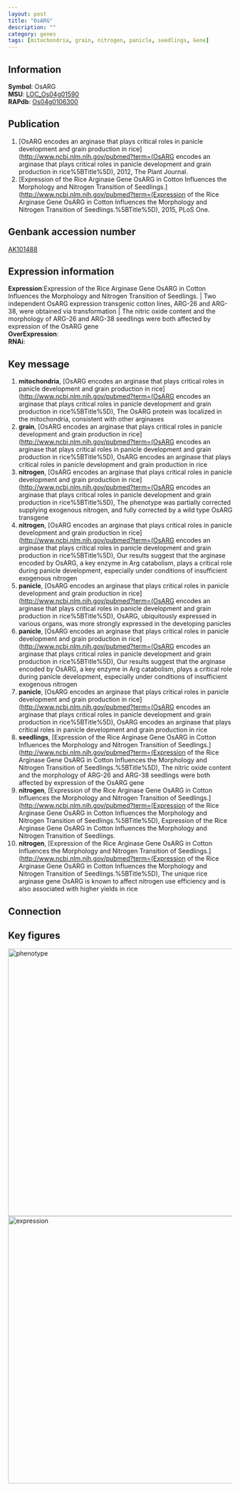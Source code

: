 ```yaml
---
layout: post
title: "OsARG"
description: ""
category: genes
tags: [mitochondria, grain, nitrogen, panicle, seedlings, Gene]
---
```


## Information
__Symbol__: OsARG  
__MSU__: [LOC_Os04g01590](http://rice.plantbiology.msu.edu/cgi-bin/ORF_infopage.cgi?orf=LOC_Os04g01590)  
__RAPdb__: [Os04g0106300](http://rapdb.dna.affrc.go.jp/viewer/gbrowse_details/irgsp1?name=Os04g0106300)  

## Publication
1. [OsARG encodes an arginase that plays critical roles in panicle development and grain production in rice](http://www.ncbi.nlm.nih.gov/pubmed?term=(OsARG encodes an arginase that plays critical roles in panicle development and grain production in rice%5BTitle%5D), 2012, The Plant Journal.
2. [Expression of the Rice Arginase Gene OsARG in Cotton Influences the Morphology and Nitrogen Transition of Seedlings.](http://www.ncbi.nlm.nih.gov/pubmed?term=(Expression of the Rice Arginase Gene OsARG in Cotton Influences the Morphology and Nitrogen Transition of Seedlings.%5BTitle%5D), 2015, PLoS One.

## Genbank accession number
[AK101488](http://www.ncbi.nlm.nih.gov/nuccore/AK101488)

## Expression information
__Expression__:Expression of the Rice Arginase Gene OsARG in Cotton Influences the Morphology and Nitrogen Transition of Seedlings. |  Two independent OsARG expression transgenic cotton lines, ARG-26 and ARG-38, were obtained via transformation |  The nitric oxide content and the morphology of ARG-26 and ARG-38 seedlings were both affected by expression of the OsARG gene  
__OverExpression__:  
__RNAi__:  

## Key message
1. __mitochondria__, [OsARG encodes an arginase that plays critical roles in panicle development and grain production in rice](http://www.ncbi.nlm.nih.gov/pubmed?term=(OsARG encodes an arginase that plays critical roles in panicle development and grain production in rice%5BTitle%5D),  The OsARG protein was localized in the mitochondria, consistent with other arginases
2. __grain__, [OsARG encodes an arginase that plays critical roles in panicle development and grain production in rice](http://www.ncbi.nlm.nih.gov/pubmed?term=(OsARG encodes an arginase that plays critical roles in panicle development and grain production in rice%5BTitle%5D), OsARG encodes an arginase that plays critical roles in panicle development and grain production in rice
3. __nitrogen__, [OsARG encodes an arginase that plays critical roles in panicle development and grain production in rice](http://www.ncbi.nlm.nih.gov/pubmed?term=(OsARG encodes an arginase that plays critical roles in panicle development and grain production in rice%5BTitle%5D),  The phenotype was partially corrected supplying exogenous nitrogen, and fully corrected by a wild type OsARG transgene
4. __nitrogen__, [OsARG encodes an arginase that plays critical roles in panicle development and grain production in rice](http://www.ncbi.nlm.nih.gov/pubmed?term=(OsARG encodes an arginase that plays critical roles in panicle development and grain production in rice%5BTitle%5D),  Our results suggest that the arginase encoded by OsARG, a key enzyme in Arg catabolism, plays a critical role during panicle development, especially under conditions of insufficient exogenous nitrogen
5. __panicle__, [OsARG encodes an arginase that plays critical roles in panicle development and grain production in rice](http://www.ncbi.nlm.nih.gov/pubmed?term=(OsARG encodes an arginase that plays critical roles in panicle development and grain production in rice%5BTitle%5D),  OsARG, ubiquitously expressed in various organs, was more strongly expressed in the developing panicles
6. __panicle__, [OsARG encodes an arginase that plays critical roles in panicle development and grain production in rice](http://www.ncbi.nlm.nih.gov/pubmed?term=(OsARG encodes an arginase that plays critical roles in panicle development and grain production in rice%5BTitle%5D),  Our results suggest that the arginase encoded by OsARG, a key enzyme in Arg catabolism, plays a critical role during panicle development, especially under conditions of insufficient exogenous nitrogen
7. __panicle__, [OsARG encodes an arginase that plays critical roles in panicle development and grain production in rice](http://www.ncbi.nlm.nih.gov/pubmed?term=(OsARG encodes an arginase that plays critical roles in panicle development and grain production in rice%5BTitle%5D), OsARG encodes an arginase that plays critical roles in panicle development and grain production in rice
8. __seedlings__, [Expression of the Rice Arginase Gene OsARG in Cotton Influences the Morphology and Nitrogen Transition of Seedlings.](http://www.ncbi.nlm.nih.gov/pubmed?term=(Expression of the Rice Arginase Gene OsARG in Cotton Influences the Morphology and Nitrogen Transition of Seedlings.%5BTitle%5D),  The nitric oxide content and the morphology of ARG-26 and ARG-38 seedlings were both affected by expression of the OsARG gene
9. __nitrogen__, [Expression of the Rice Arginase Gene OsARG in Cotton Influences the Morphology and Nitrogen Transition of Seedlings.](http://www.ncbi.nlm.nih.gov/pubmed?term=(Expression of the Rice Arginase Gene OsARG in Cotton Influences the Morphology and Nitrogen Transition of Seedlings.%5BTitle%5D), Expression of the Rice Arginase Gene OsARG in Cotton Influences the Morphology and Nitrogen Transition of Seedlings.
10. __nitrogen__, [Expression of the Rice Arginase Gene OsARG in Cotton Influences the Morphology and Nitrogen Transition of Seedlings.](http://www.ncbi.nlm.nih.gov/pubmed?term=(Expression of the Rice Arginase Gene OsARG in Cotton Influences the Morphology and Nitrogen Transition of Seedlings.%5BTitle%5D),  The unique rice arginase gene OsARG is known to affect nitrogen use efficiency and is also associated with higher yields in rice

## Connection

## Key figures
<img src="http://ricencode.github.io/images/OsARG.pheno.png" alt="phenotype"  style="width: 600px;"/>

<img src="http://ricencode.github.io/images/OsARG.exp.png" alt="expression"  style="width: 600px;"/>


